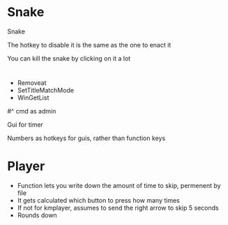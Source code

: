 ﻿# Snake
Snake

The hotkey to disable it is the same as the one to enact it

You can kill the snake by clicking on it a lot

# 

* Removeat
* SetTitleMatchMode
* WinGetList

#^ cmd as admin

Gui for timer

Numbers as hotkeys for guis, rather than function keys

# Player
* Function lets you write down the amount of time to skip, permenent by file
* It gets calculated which button to press how many times
* If not for kmplayer, assumes to send the right arrow to skip 5 seconds
* Rounds down